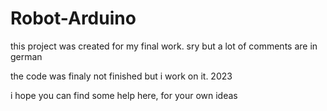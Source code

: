 # Robot-Arduino
this project was created for my final work.
sry but a lot of comments are in german

the code was finaly not finished but i work on it. 2023

i hope you can find some help here, for your own ideas
